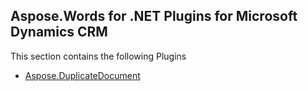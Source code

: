 ## Aspose.Words for .NET Plugins for Microsoft Dynamics CRM

This section contains the following Plugins
* [Aspose.DuplicateDocument](www.google.com)
